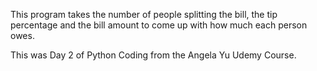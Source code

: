 This program takes the number of people splitting the bill, the tip percentage and the bill amount to come up with how much each person owes.

This was Day 2 of Python Coding from the Angela Yu Udemy Course. 
